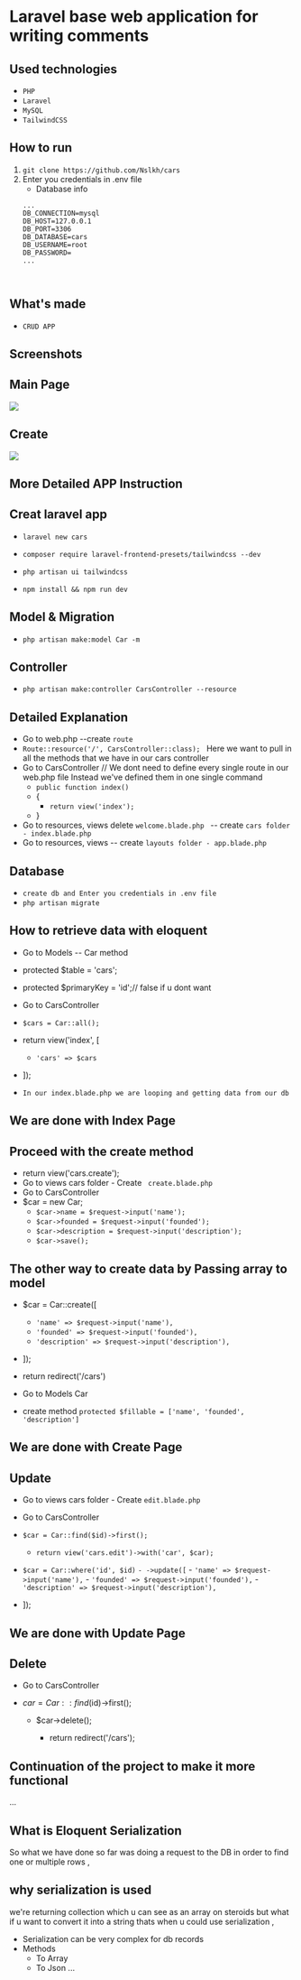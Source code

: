 
# Laravel base web application for writing comments
## Used technologies
- ```PHP```
- ```Laravel```
- ```MySQL```
- ```TailwindCSS```


## How to run
1. ```git clone https://github.com/Nslkh/cars```
2. Enter you credentials in .env file
     - Database info
    ```
   ...
    DB_CONNECTION=mysql
    DB_HOST=127.0.0.1
    DB_PORT=3306
    DB_DATABASE=cars
    DB_USERNAME=root
    DB_PASSWORD=
   ...
   
  

## What's made
- `CRUD APP`

## Screenshots
## Main Page
![](https://hosty.xxx/i/54ac4d515b1e0a0aa0e199d46a9cf7e5b0de2e2b.jpg)

## Create
![](https://hosty.xxx/i/60f9cbe2547bc25df210828f36f989065b7cf5d1.jpg)


## More Detailed  APP Instruction

## Creat  laravel app 
- ```laravel new cars```

- ```composer require laravel-frontend-presets/tailwindcss --dev```
- ```php artisan ui tailwindcss```
- ```npm install && npm run dev```

## Model & Migration
- ```php artisan make:model Car -m```

## Controller
- ```php artisan make:controller CarsController --resource```


## Detailed Explanation
- Go to web.php  --create ```route```
- ```Route::resource('/', CarsController::class); ``` Here we want to pull in all the methods that we have in our cars controller 
- Go to CarsController  // We dont need to define every single route in our web.php file  Instead we've  defined them in one  single command
    - ```public function index()```
   - {
       - ```return view('index');```
   -  } 
- Go to resources, views  delete ```welcome.blade.php ``` -- create ```cars folder - index.blade.php```
- Go to resources, views   -- create ```layouts folder - app.blade.php```

## Database
- ```create db and Enter you credentials in .env file```
- ```php artisan migrate```

## How to retrieve data with eloquent 
- Go to Models -- Car  method 
- protected $table = 'cars';
- protected $primaryKey = 'id';// false if u dont want
- Go to CarsController
-   ```$cars = Car::all();```
- return view('index', [
    - ```'cars' => $cars```
- ]);

-  ```In our index.blade.php we are looping and getting data from our db```
## We are done with Index Page

## Proceed with the create method

- return view('cars.create');
- Go to views cars folder - Create ``` create.blade.php```
- Go to CarsController
- $car = new Car;
    - ```$car->name = $request->input('name');```
    - ```$car->founded = $request->input('founded');```
    - ```$car->description = $request->input('description');```
    - ```$car->save();```

##  The other way to create data by Passing array to model

- $car = Car::create([
   - ```'name' => $request->input('name'),```
   - ```'founded' => $request->input('founded'),```
   - ```'description' => $request->input('description'),```
- ]);

- return redirect('/cars')

- Go to Models Car 
- create method     ```protected $fillable = ['name', 'founded', 'description']```

## We are done with Create Page

## Update 
- Go to views cars folder - Create ```edit.blade.php```
- Go to CarsController
- ```$car = Car::find($id)->first();```
   - ```return view('cars.edit')->with('car', $car);```

-  ```$car = Car::where('id', $id)```
    ```- ->update([```
        - ```'name' => $request->input('name'),```
        - ```'founded' => $request->input('founded'),```
        - ```'description' => $request->input('description'),```
- ]);   


## We are done with Update Page

## Delete 
- Go to CarsController
 - $car = Car::find($id)->first();

    - $car->delete();

      -  return redirect('/cars');

## Continuation of the project to make it more functional      
...
## What is Eloquent Serialization

So what we have done so far was doing a request to the DB in order to find one or multiple rows ,
## why serialization is used
 we're returning collection which u can see as an array on steroids but what if u want to convert it into a string thats when u could use serialization ,
- Serialization can be very complex for db records
- Methods
    - To Array
    - To Json
...

